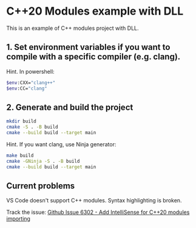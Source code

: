 # C++20 Modules example with DLL

This is an example of C++ modules project with DLL.

## 1. Set environment variables if you want to compile with a specific compiler (e.g. clang).
Hint. In powershell:
```bash
$env:CXX="clang++"
$env:CC="clang"
```

## 2. Generate and build the project
```bash
mkdir build
cmake -S . -B build
cmake --build build --target main
```

Hint. If you want clang, use Ninja generator:
```bash
make build
cmake -GNinja -S . -B build
cmake --build build --target main
```

## Current problems
VS Code doesn't support C++ modules. Syntax highlighting is broken.
 
Track the issue: [Github Issue 6302 - Add IntelliSense for C++20 modules importing](https://github.com/microsoft/vscode-cpptools/issues/6302)